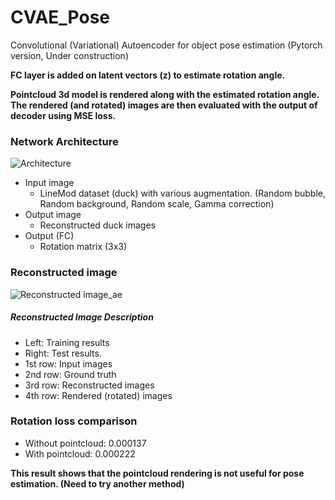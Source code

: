 # CVAE_Pose
Convolutional (Variational) Autoencoder for object pose estimation (Pytorch version, Under construction)

**FC layer is added on latent vectors (z) to estimate rotation angle.**

**Pointcloud 3d model is rendered along with the estimated rotation angle. The rendered (and rotated) images are then evaluated with the output of decoder using MSE loss.**

### Network Architecture
![Architecture](https://github.com/peytonhong/CVAE_Pose/blob/rendering/docs/structure(rendering).png)

* Input image
  * LineMod dataset (duck) with various augmentation. (Random bubble, Random background, Random scale, Gamma correction)
* Output image
  * Reconstructed duck images
* Output (FC)
  * Rotation matrix (3x3)

### Reconstructed image
![Reconstructed image_ae](https://github.com/peytonhong/CVAE_Pose/blob/rendering/docs/image_at_epoch_0030(modified).png)
##### Reconstructed Image Description
* Left: Training results
* Right: Test results.
* 1st row: Input images
* 2nd row: Ground truth
* 3rd row: Reconstructed images
* 4th row: Rendered (rotated) images

### Rotation loss comparison
* Without pointcloud: 0.000137
* With pointcloud: 0.000222

**This result shows that the pointcloud rendering is not useful for pose estimation. (Need to try another method)**
